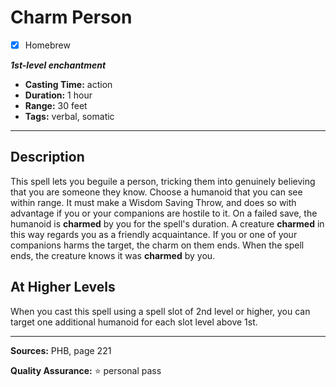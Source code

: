 # Charm Person
- [x] Homebrew

***1st-level enchantment***
- **Casting Time:** action
- **Duration:** 1 hour
- **Range:** 30 feet
- **Tags:** verbal, somatic

---

## Description
This spell lets you beguile a person, tricking them into genuinely believing that you are someone they know.
Choose a humanoid that you can see within range.
It must make a Wisdom Saving Throw, and does so with advantage if you or your companions are hostile to it.
On a failed save, the humanoid is **charmed** by you for the spell's duration.
A creature **charmed** in this way regards you as a friendly acquaintance.
If you or one of your companions harms the target, the charm on them ends.
When the spell ends, the creature knows it was **charmed** by you.

## At Higher Levels
When you cast this spell using a spell slot of 2nd level or higher, you can target one additional humanoid for each slot level above 1st.

---

**Sources:** PHB, page 221

**Quality Assurance:** :star: personal pass
